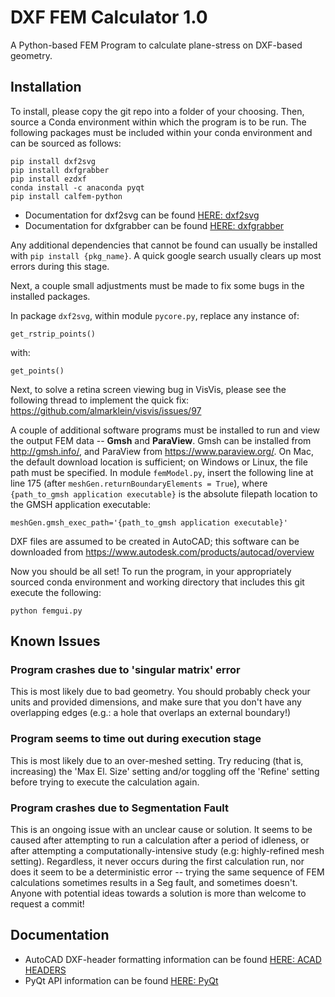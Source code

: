 # DXF FEM Calculator 1.0
A Python-based FEM Program to calculate plane-stress on DXF-based geometry.

## Installation
To install, please copy the git repo into a folder of your choosing. Then, source a Conda environment within which the program is to be run. The following packages must be included within your conda environment and can be sourced as follows:

```
pip install dxf2svg
pip install dxfgrabber
pip install ezdxf
conda install -c anaconda pyqt
pip install calfem-python
```

- Documentation for dxf2svg can be found [HERE: dxf2svg](https://bitbucket.org/lukaszlaba/dxf2svg/wiki/Home)
- Documentation for dxfgrabber can be found [HERE: dxfgrabber](https://dxfgrabber.readthedocs.io/en/latest/#)

Any additional dependencies that cannot be found can usually be installed with `pip install {pkg_name}`. A quick google search usually clears up most errors during this stage.

Next, a couple small adjustments must be made to fix some bugs in the installed packages.

In package `dxf2svg`, within module `pycore.py`, replace any instance of:

```
get_rstrip_points()
```

with:

```
get_points()
```

Next, to solve a retina screen viewing bug in VisVis, please see the following thread to implement the quick fix:
https://github.com/almarklein/visvis/issues/97

A couple of additional software programs must be installed to run and view the output FEM data -- **Gmsh** and **ParaView**. Gmsh can be installed from http://gmsh.info/, and ParaView from https://www.paraview.org/. On Mac, the default download location is sufficient; on Windows or Linux, the file path must be specified. In module `femModel.py`, insert the following line at line 175 (after `meshGen.returnBoundaryElements = True`), where `{path_to_gmsh application executable}` is the absolute filepath location to the GMSH application executable:

```
meshGen.gmsh_exec_path='{path_to_gmsh application executable}'
```

DXF files are assumed to be created in AutoCAD; this software can be downloaded from https://www.autodesk.com/products/autocad/overview

Now you should be all set! To run the program, in your appropriately sourced conda environment and working directory that includes this git execute the following:
```
python femgui.py
```


## Known Issues
### Program crashes due to 'singular matrix' error
This is most likely due to bad geometry. You should probably check your units and provided dimensions, and make sure that you don't have any overlapping edges (e.g.: a hole that overlaps an external boundary!)

### Program seems to time out during execution stage
This is most likely due to an over-meshed setting. Try reducing (that is, increasing) the 'Max El. Size' setting and/or toggling off the 'Refine' setting before trying to execute the calculation again.

### Program crashes due to Segmentation Fault
This is an ongoing issue with an unclear cause or solution. It seems to be caused after attempting to run a calculation after a period of idleness, or after attempting a computationally-intensive study (e.g: highly-refined mesh setting). Regardless, it never occurs during the first calculation run, nor does it seem to be a deterministic error -- trying the same sequence of FEM calculations sometimes results in a Seg fault, and sometimes doesn't. Anyone with potential ideas towards a solution is more than welcome to request a commit!

## Documentation
- AutoCAD DXF-header formatting information can be found [HERE: ACAD HEADERS](https://www.autodesk.com/techpubs/autocad/acad2000/dxf/header_section_group_codes_dxf_02.htm)
- PyQt API information can be found [HERE: PyQt](https://doc.qt.io/qtforpython/index.html)
